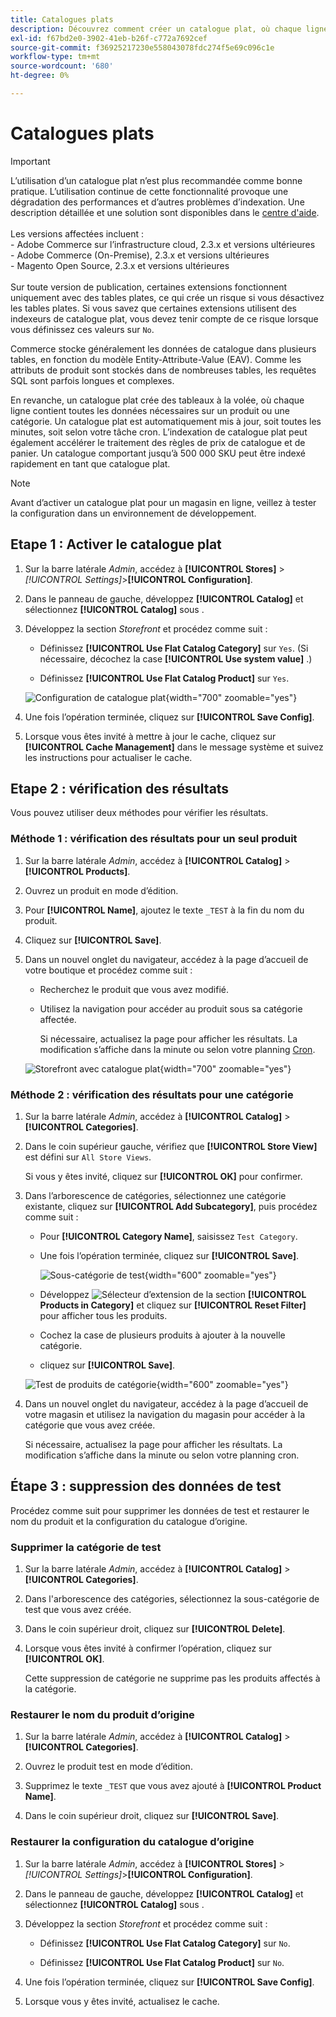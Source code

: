 ```yaml
---
title: Catalogues plats
description: Découvrez comment créer un catalogue plat, où chaque ligne contient toutes les données nécessaires sur un produit ou une catégorie.
exl-id: f67bd2e0-3902-41eb-b26f-c772a7692cef
source-git-commit: f36925217230e558043078fdc274f5e69c096c1e
workflow-type: tm+mt
source-wordcount: '680'
ht-degree: 0%

---
```


# Catalogues plats

>[!IMPORTANT]
>
>L’utilisation d’un catalogue plat n’est plus recommandée comme bonne pratique. L’utilisation continue de cette fonctionnalité provoque une dégradation des performances et d’autres problèmes d’indexation. Une description détaillée et une solution sont disponibles dans le [centre d&#39;aide](https://experienceleague.adobe.com/docs/commerce-knowledge-base/kb/troubleshooting/miscellaneous/slow-performance-slow-and-long-running-crons.html?lang=fr).<br/><br/> Les versions affectées incluent : <br/>- Adobe Commerce sur l’infrastructure cloud, 2.3.x et versions ultérieures<br/>- Adobe Commerce (On-Premise), 2.3.x et versions ultérieures<br/>- Magento Open Source, 2.3.x et versions ultérieures <br/><br/>Sur toute version de publication, certaines extensions fonctionnent uniquement avec des tables plates, ce qui crée un risque si vous désactivez les tables plates. Si vous savez que certaines extensions utilisent des indexeurs de catalogue plat, vous devez tenir compte de ce risque lorsque vous définissez ces valeurs sur `No`.

Commerce stocke généralement les données de catalogue dans plusieurs tables, en fonction du modèle Entity-Attribute-Value (EAV). Comme les attributs de produit sont stockés dans de nombreuses tables, les requêtes SQL sont parfois longues et complexes.

En revanche, un catalogue plat crée des tableaux à la volée, où chaque ligne contient toutes les données nécessaires sur un produit ou une catégorie. Un catalogue plat est automatiquement mis à jour, soit toutes les minutes, soit selon votre tâche cron. L’indexation de catalogue plat peut également accélérer le traitement des règles de prix de catalogue et de panier. Un catalogue comportant jusqu’à 500 000 SKU peut être indexé rapidement en tant que catalogue plat.

>[!NOTE]
>
>Avant d’activer un catalogue plat pour un magasin en ligne, veillez à tester la configuration dans un environnement de développement.

## Etape 1 : Activer le catalogue plat

1. Sur la barre latérale _Admin_, accédez à **[!UICONTROL Stores]** > _[!UICONTROL Settings]_>**[!UICONTROL Configuration]**.

1. Dans le panneau de gauche, développez **[!UICONTROL Catalog]** et sélectionnez **[!UICONTROL Catalog]** sous .

1. Développez la section _Storefront_ et procédez comme suit :

   - Définissez **[!UICONTROL Use Flat Catalog Category]** sur `Yes`. (Si nécessaire, décochez la case **[!UICONTROL Use system value]** .)

   - Définissez **[!UICONTROL Use Flat Catalog Product]** sur `Yes`.

   ![Configuration de catalogue plat](./assets/use-flat-catalog.png){width="700" zoomable="yes"}

1. Une fois l’opération terminée, cliquez sur **[!UICONTROL Save Config]**.

1. Lorsque vous êtes invité à mettre à jour le cache, cliquez sur **[!UICONTROL Cache Management]** dans le message système et suivez les instructions pour actualiser le cache.

## Etape 2 : vérification des résultats

Vous pouvez utiliser deux méthodes pour vérifier les résultats.

### Méthode 1 : vérification des résultats pour un seul produit

1. Sur la barre latérale _Admin_, accédez à **[!UICONTROL Catalog]** > **[!UICONTROL Products]**.

1. Ouvrez un produit en mode d’édition.

1. Pour **[!UICONTROL Name]**, ajoutez le texte `_TEST` à la fin du nom du produit.

1. Cliquez sur **[!UICONTROL Save]**.

1. Dans un nouvel onglet du navigateur, accédez à la page d’accueil de votre boutique et procédez comme suit :

   - Recherchez le produit que vous avez modifié.

   - Utilisez la navigation pour accéder au produit sous sa catégorie affectée.

     Si nécessaire, actualisez la page pour afficher les résultats. La modification s’affiche dans la minute ou selon votre planning [Cron](../systems/cron.md).

   ![Storefront avec catalogue plat](./assets/storefront-flat-catalog-enabled.png){width="700" zoomable="yes"}

### Méthode 2 : vérification des résultats pour une catégorie

1. Sur la barre latérale _Admin_, accédez à **[!UICONTROL Catalog]** > **[!UICONTROL Categories]**.

1. Dans le coin supérieur gauche, vérifiez que **[!UICONTROL Store View]** est défini sur `All Store Views`.

   Si vous y êtes invité, cliquez sur **[!UICONTROL OK]** pour confirmer.

1. Dans l’arborescence de catégories, sélectionnez une catégorie existante, cliquez sur **[!UICONTROL Add Subcategory]**, puis procédez comme suit :

   - Pour **[!UICONTROL Category Name]**, saisissez `Test Category`.

   - Une fois l’opération terminée, cliquez sur **[!UICONTROL Save]**.

     ![Sous-catégorie de test](./assets/catalog-flat-test-category.png){width="600" zoomable="yes"}

   - Développez ![Sélecteur d’extension](../assets/icon-display-expand.png) de la section **[!UICONTROL Products in Category]** et cliquez sur **[!UICONTROL Reset Filter]** pour afficher tous les produits.

   - Cochez la case de plusieurs produits à ajouter à la nouvelle catégorie.

   - cliquez sur **[!UICONTROL Save]**.

   ![Test de produits de catégorie](./assets/catalog-flat-test-category-products.png){width="600" zoomable="yes"}

1. Dans un nouvel onglet du navigateur, accédez à la page d’accueil de votre magasin et utilisez la navigation du magasin pour accéder à la catégorie que vous avez créée.

   Si nécessaire, actualisez la page pour afficher les résultats. La modification s’affiche dans la minute ou selon votre planning cron.

## Étape 3 : suppression des données de test

Procédez comme suit pour supprimer les données de test et restaurer le nom du produit et la configuration du catalogue d’origine.

### Supprimer la catégorie de test

1. Sur la barre latérale _Admin_, accédez à **[!UICONTROL Catalog]** > **[!UICONTROL Categories]**.

1. Dans l&#39;arborescence des catégories, sélectionnez la sous-catégorie de test que vous avez créée.

1. Dans le coin supérieur droit, cliquez sur **[!UICONTROL Delete]**.

1. Lorsque vous êtes invité à confirmer l’opération, cliquez sur **[!UICONTROL OK]**.

   Cette suppression de catégorie ne supprime pas les produits affectés à la catégorie.

### Restaurer le nom du produit d’origine

1. Sur la barre latérale _Admin_, accédez à **[!UICONTROL Catalog]** > **[!UICONTROL Categories]**.

1. Ouvrez le produit test en mode d’édition.

1. Supprimez le texte `_TEST` que vous avez ajouté à **[!UICONTROL Product Name]**.

1. Dans le coin supérieur droit, cliquez sur **[!UICONTROL Save]**.

### Restaurer la configuration du catalogue d’origine

1. Sur la barre latérale _Admin_, accédez à **[!UICONTROL Stores]** > _[!UICONTROL Settings]_>**[!UICONTROL Configuration]**.

1. Dans le panneau de gauche, développez **[!UICONTROL Catalog]** et sélectionnez **[!UICONTROL Catalog]** sous .

1. Développez la section _Storefront_ et procédez comme suit :

   - Définissez **[!UICONTROL Use Flat Catalog Category]** sur `No`.

   - Définissez **[!UICONTROL Use Flat Catalog Product]** sur `No`.

1. Une fois l’opération terminée, cliquez sur **[!UICONTROL Save Config]**.

1. Lorsque vous y êtes invité, actualisez le cache.
